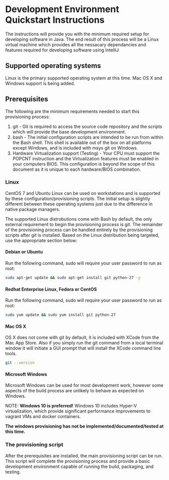 # Development Environment Quickstart Instructions

The instructions will provide you with the minimum required setup for developing software in Java.  The end result of this process will be a Linux virtual machine which provides all the nessacary dependancies and features required for developing software using IntelliJ

## Supported operating systems
Linux is the primary supported operating system at this time.  Mac OS X and Windows support is being added.

## Prerequisites

The following are the minimum requirements needed to start this provisioning process:

1. git - Git is required to access the source code repository and the scripts which will provide the base development environment.
2. bash - The initial configuration scripts are intended to be run from within the Bash shell.  This shell is available out of the box on all platforms except Windows, and is included with msys git on Windows.
3. Hardware Virtualization support (Testing) - Your CPU must support the POPCNT instruction and the Virtualization features must be enabled in your computers BIOS.  This configuration is beyond the scope of this document as it is unique to each hardware/BIOS combination.

### Linux
CentOS 7 and Ubuntu Linux can be used on workstations and is supported by these configuration/provisioning scripts.  The initial setup is slightly different between these operating systems just due to the difference in native package managers.

The supported Linux distrobutions come with Bash by default, the only external requirement to begin the provisioning process is git.  The remainder of the provisioning process can be handled entirely by the provisioning scripts after git is installed.  Based on the Linux distribution being targeted, use the appropriate section below:

#### Debian or Ubuntu
  Run the following command, sudo will require your user password to run as root:
```sh
sudo apt-get update && sudo apt-get install git python-27 -y
```
#### Redhat Enterprise Linux, Fedora or CentOS
  Run the following command, sudo will require your user password to run as root:
```sh
sudo yum update && sudo yum install git python-27
```
#### Mac OS X
OS X does not come with git by default, it is included with XCode from the Mac App Store.  Also if you simply run the git command from a local terminal window it will initiate a GUI prompt that will install the XCode command line tools.
  ```sh
  git --version
  ```
#### Microsoft Windows
Microsoft Windows can be used for most development work, however some aspects of the build process are unlikely to behave as expected on Windows.

NOTE: **Windows 10 is preferred!**  Windows 10 includes Hyper-V virtualization, which provide significant performance improvements to vagrant VMs and docker containers.

**The windows provisioning has not be implemented/documented/tested at this time.**

### The provisioning script
After the prerequisites are installed, the main provisioning script can be run.   This script will complete the provisioning process and provide a basic development environment capable of running the build, packaging, and testing.
